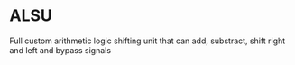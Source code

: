 # ALSU
Full custom arithmetic logic shifting unit that can add, substract, shift right and left and bypass signals
